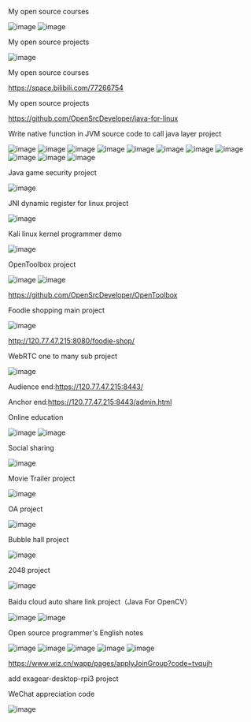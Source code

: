 My open source courses

![image](https://gitee.com/opensourcedeveloper/java-for-linux/raw/master/image/bilibili.jpg)
![image](https://gitee.com/opensourcedeveloper/java-for-linux/raw/master/image/OpenCourse.jpeg)

My open source projects

![image](https://gitee.com/opensourcedeveloper/java-for-linux/raw/master/image/OpenProject.jpeg)

My open source courses

<https://space.bilibili.com/77266754>

My open source projects

<https://github.com/OpenSrcDeveloper/java-for-linux>

Write native function in JVM source code to call java layer project

![image](https://gitee.com/opensourcedeveloper/java-for-linux/raw/master/image/jvm-library-extend-01.png)
![image](https://gitee.com/opensourcedeveloper/java-for-linux/raw/master/image/jvm-library-extend-02.png)
![image](https://gitee.com/opensourcedeveloper/java-for-linux/raw/master/image/jvm-library-extend-03.png)
![image](https://gitee.com/opensourcedeveloper/java-for-linux/raw/master/image/jvm-library-extend-04.png)
![image](https://gitee.com/opensourcedeveloper/java-for-linux/raw/master/image/jvm-library-extend-05.png)
![image](https://gitee.com/opensourcedeveloper/java-for-linux/raw/master/image/jvm-library-extend-06.png)
![image](https://gitee.com/opensourcedeveloper/java-for-linux/raw/master/image/jvm-library-extend-07.png)
![image](https://gitee.com/opensourcedeveloper/java-for-linux/raw/master/image/jvm-library-extend-08.png)
![image](https://gitee.com/opensourcedeveloper/java-for-linux/raw/master/image/jvm-library-extend-09.png)
![image](https://gitee.com/opensourcedeveloper/java-for-linux/raw/master/image/jvm-library-extend-10.png)
![image](https://gitee.com/opensourcedeveloper/java-for-linux/raw/master/image/jvm-library-extend-11.png)

Java game security project

![image](https://gitee.com/opensourcedeveloper/java-for-linux/raw/master/image/java-game-security.png)

JNI dynamic register for linux project

![image](https://gitee.com/opensourcedeveloper/java-for-linux/raw/master/image/jni-dynamic-register-for-linux.png)

Kali linux kernel programmer demo

![image](https://gitee.com/opensourcedeveloper/java-for-linux/raw/master/image/kali-linux-kernel-programmer.png)

OpenToolbox project

![image](https://gitee.com/opensourcedeveloper/java-for-linux/raw/master/image/OpenToolbox.jpg)
![image](https://gitee.com/opensourcedeveloper/java-for-linux/raw/master/image/OpenToolbox-00.png)

<https://github.com/OpenSrcDeveloper/OpenToolbox>

Foodie shopping main project 

![image](https://gitee.com/opensourcedeveloper/java-for-linux/raw/master/image/FoodieShopping.jpg)

<http://120.77.47.215:8080/foodie-shop/>

WebRTC one to many sub project

![image](https://gitee.com/opensourcedeveloper/java-for-linux/raw/master/image/WebRTC.png)

Audience end:<https://120.77.47.215:8443/>

Anchor end:<https://120.77.47.215:8443/admin.html>

Online education

![image](https://gitee.com/opensourcedeveloper/java-for-linux/raw/master/image/spring-cloud-vue-separation-of-front-end-and-back-end-development-of-enterprise-level-online-video-00.jpg)
![image](https://gitee.com/opensourcedeveloper/java-for-linux/raw/master/image/spring-cloud-vue-separation-of-front-end-and-back-end-development-of-enterprise-level-online-video-01.jpg)

Social sharing

![image](https://gitee.com/opensourcedeveloper/java-for-linux/raw/master/image/spring-cloud-alibaba-microservices-from-entry-to-advanced-00.png)

Movie Trailer project

![image](https://gitee.com/opensourcedeveloper/java-for-linux/raw/master/image/movie-trailer.png)

OA project

![image](https://gitee.com/opensourcedeveloper/java-for-linux/raw/master/image/oa.png)


Bubble hall project

![image](https://gitee.com/opensourcedeveloper/java-for-linux/raw/master/image/bubble-hall.png)

2048 project

![image](https://gitee.com/opensourcedeveloper/java-for-linux/raw/master/image/2048.png)

Baidu cloud auto share link project（Java For OpenCV）

![image](https://gitee.com/opensourcedeveloper/java-for-linux/raw/master/image/baidu-cloud-auto-share-link.png)
![image](https://gitee.com/opensourcedeveloper/java-for-linux/raw/master/image/baidu-cloud-auto-share-link-02.png)

Open source programmer's English notes

![image](https://gitee.com/opensourcedeveloper/java-for-linux/raw/master/image/programmer-for-english-00.png)
![image](https://gitee.com/opensourcedeveloper/java-for-linux/raw/master/image/programmer-for-english-01.png)
![image](https://gitee.com/opensourcedeveloper/java-for-linux/raw/master/image/programmer-for-english-02.png)
![image](https://gitee.com/opensourcedeveloper/java-for-linux/raw/master/image/programmer-for-english-03.png)
![image](https://gitee.com/opensourcedeveloper/java-for-linux/raw/master/image/programmer-for-english-04.png)

<https://www.wiz.cn/wapp/pages/applyJoinGroup?code=tvqujh>

add exagear-desktop-rpi3 project

WeChat appreciation code

![image](https://gitee.com/opensourcedeveloper/java-for-linux/raw/master/image/赞赏码.png)